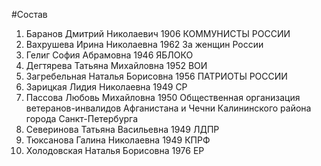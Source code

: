 #Состав
1. Баранов Дмитрий Николаевич 1906 КОММУНИСТЫ РОССИИ
2. Вахрушева Ирина Николаевна 1962 За женщин России
3. Гелиг София Абрамовна 1946 ЯБЛОКО
4. Дегтярева Татьяна Михайловна 1952 ВОИ
5. Загребельная Наталья Борисовна 1956 ПАТРИОТЫ РОССИИ
6. Зарицкая Лидия Николаевна 1949 СР
7. Пассова Любовь Михайловна 1950 Общественная организация ветеранов-инвалидов Афганистана и Чечни Калининского района города Санкт-Петербурга
8. Северинова Татьяна Васильевна 1949 ЛДПР
9. Тюксанова Галина Николаевна 1949 КПРФ
10. Холодовская Наталья Борисовна 1976 ЕР
